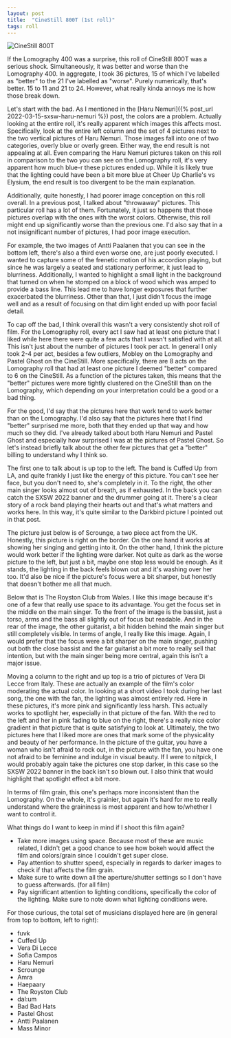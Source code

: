 ```yaml
---
layout: post
title:  "CineStill 800T (1st roll)"
tags: roll
---
```


![CineStill 800T](/assets/rolls/CineStill800T-1.jpg)

If the Lomography 400 was a surprise, this roll of CineStill 800T was a serious shock. Simultaneously, it was better and worse than the Lomography 400. In aggregate, I took 36 pictures, 15 of which I've labelled as "better" to the 21 I've labelled as "worse". Purely numerically, that's better. 15 to 11 and 21 to 24. However, what really kinda annoys me is how those break down.

Let's start with the bad. As I mentioned in the [Haru Nemuri]({% post_url 2022-03-15-sxsw-haru-nemuri %}) post, the colors are a problem. Actually looking at the entire roll, it's really apparent which images this affects most. Specifically, look at the entire left column and the set of 4 pictures next to the two vertical pictures of Haru Nemuri. Those images fall into one of two categories, overly blue or overly green. Either way, the end result is not appealing at all. Even comparing the Haru Nemuri pictures taken on this roll in comparison to the two you can see on the Lomography roll, it's very apparent how much blue-r these pictures ended up. While it is likely true that the lighting could have been a bit more blue at Cheer Up Charlie's vs Elysium, the end result is too divergent to be the main explanation.

Additionally, quite honestly, I had poorer image conception on this roll overall. In a previous post, I talked about "throwaway" pictures. This particular roll has a lot of them. Fortunately, it just so happens that those pictures overlap with the ones with the worst colors. Otherwise, this roll might end up significantly worse than the previous one. I'd also say that in a not insignificant number of pictures, I had poor image execution.

For example, the two images of Antti Paalanen that you can see in the bottom left, there's also a third even worse one, are just poorly executed. I wanted to capture some of the frenetic motion of his accordion playing, but since he was largely a seated and stationary performer, it just lead to blurriness. Additionally, I wanted to highlight a small light in the background that turned on when he stomped on a block of wood which was amped to provide a bass line. This lead me to have longer exposures that further exacerbated the blurriness. Other than that, I just didn't focus the image well and as a result of focusing on that dim light ended up with poor facial detail.

To cap off the bad, I think overall this wasn't a very consistently shot roll of film. For the Lomography roll, every act I saw had at least one picture that I liked while here there were quite a few acts that I wasn't satisfied with at all. This isn't just about the number of pictures I took per act. In general I only took 2-4 per act, besides a few outliers, Mobley on the Lomography and Pastel Ghost on the CineStill. More specifically, there are 8 acts on the Lomography roll that had at least one picture I deemed "better" compared to 6 on the CineStill. As a function of the pictures taken, this means that the "better" pictures were more tightly clustered on the CineStill than on the Lomography, which depending on your interpretation could be a good or a bad thing.

For the good, I'd say that the pictures here that work tend to work better than on the Lomography. I'd also say that the pictures here that I find "better" surprised me more, both that they ended up that way and how much so they did. I've already talked about both Haru Nemuri and Pastel Ghost and especially how surprised I was at the pictures of Pastel Ghost. So let's instead briefly talk about the other few pictures that get a "better" billing to understand why I think so.

The first one to talk about is up top to the left. The band is Cuffed Up from LA, and quite frankly I just like the energy of this picture. You can't see her face, but you don't need to, she's completely in it. To the right, the other main singer looks almost out of breath, as if exhausted. In the back you can catch the SXSW 2022 banner and the drummer going at it. There's a clear story of a rock band playing their hearts out and that's what matters and works here. In this way, it's quite similar to the Darkbird picture I pointed out in that post.

The picture just below is of Scrounge, a two piece act from the UK. Honestly, this picture is right on the border. On the one hand it works at showing her singing and getting into it. On the other hand, I think the picture would work better if the lighting were darker. Not quite as dark as the worse picture to the left, but just a bit, maybe one stop less would be enough. As it stands, the lighting in the back feels blown out and it's washing over her too. It'd also be nice if the picture's focus were a bit sharper, but honestly that doesn't bother me all that much.

Below that is The Royston Club from Wales. I like this image because it's one of a few that really use space to its advantage. You get the focus set in the middle on the main singer. To the front of the image is the bassist, just a torso, arms and the bass all slightly out of focus but readable. And in the rear of the image, the other guitarist, a bit hidden behind the main singer but still completely visible. In terms of angle, I really like this image. Again, I would prefer that the focus were a bit sharper on the main singer, pushing out both the close bassist and the far guitarist a bit more to really sell that intention, but with the main singer being more central, again this isn't a major issue.

Moving a column to the right and up top is a trio of pictures of Vera Di Lecce from Italy. These are actually an example of the film's color moderating the actual color. In looking at a short video I took during her last song, the one with the fan, the lighting was almost entirely red. Here in these pictures, it's more pink and significantly less harsh. This actually works to spotlight her, especially in that picture of the fan. With the red to the left and her in pink fading to blue on the right, there's a really nice color gradient in that picture that is quite satisfying to look at. Ultimately, the two pictures here that I liked more are ones that mark some of the physicality and beauty of her performance. In the picture of the guitar, you have a woman who isn't afraid to rock out, in the picture with the fan, you have one not afraid to be feminine and indulge in visual beauty. If I were to nitpick, I would probably again take the pictures one stop darker, in this case so the SXSW 2022 banner in the back isn't so blown out. I also think that would highlight that spotlight effect a bit more.

In terms of film grain, this one's perhaps more inconsistent than the Lomography. On the whole, it's grainier, but again it's hard for me to really understand where the graininess is most apparent and how to/whether I want to control it.

What things do I want to keep in mind if I shoot this film again?

* Take more images using space. Because most of these are music related, I didn't get a good chance to see how bokeh would affect the film and colors/grain since I couldn't get super close.
* Pay attention to shutter speed, especially in regards to darker images to check if that affects the film grain.
* Make sure to write down all the aperture/shutter settings so I don't have to guess afterwards. (for all film)
* Pay significant attention to lighting conditions, specifically the color of the lighting. Make sure to note down what lighting conditions were.

For those curious, the total set of musicians displayed here are (in general from top to bottom, left to right):

* fuvk
* Cuffed Up
* Vera Di Lecce
* Sofia Campos
* Haru Nemuri
* Scrounge
* Amra
* Haepaary
* The Royston Club
* dal:um
* Bad Bad Hats
* Pastel Ghost
* Antti Paalanen
* Mass Minor
